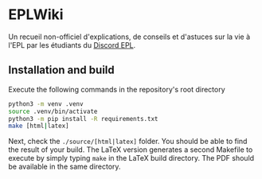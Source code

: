 # EPLWiki
Un recueil non-officiel d'explications, de conseils et d'astuces sur la vie à l'EPL par les étudiants du [Discord EPL](https://discord.gg/3ZH2YWhsCa).

## Installation and build

Execute the following commands in the repository's root directory

```sh
python3 -m venv .venv
source .venv/bin/activate
python3 -m pip install -R requirements.txt
make [html|latex]
```
Next, check the `./source/[html|latex]` folder. You should be able to find the result of your build. The LaTeX version generates a second Makefile to execute by simply typing `make` in the LaTeX build directory. The PDF should be available in the same directory.

